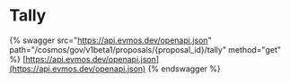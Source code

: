 # Tally

{% swagger src="https://api.evmos.dev/openapi.json" path="/cosmos/gov/v1beta1/proposals/{proposal_id}/tally" method="get" %}
[https://api.evmos.dev/openapi.json](https://api.evmos.dev/openapi.json)
{% endswagger %}
